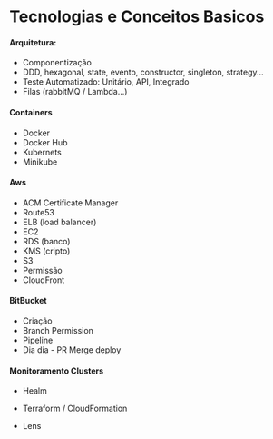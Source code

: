 # Tecnologias e Conceitos Basicos



#### Arquitetura: 
 - Componentização
 - DDD, hexagonal, state, evento, constructor, singleton, strategy...
 - Teste Automatizado: Unitário, API, Integrado
 - Filas (rabbitMQ / Lambda...)
  
#### Containers
 - Docker
 - Docker Hub
 - Kubernets
 - Minikube 

#### Aws
 - ACM Certificate Manager
 - Route53
 - ELB (load balancer)
 - EC2 
 - RDS (banco)
 - KMS (cripto)
 - S3 
 - Permissão 
 - CloudFront 

#### BitBucket 
 - Criação
 - Branch Permission 
 - Pipeline 
 - Dia dia - PR Merge deploy
#### Monitoramento Clusters
 - Healm
 - Terraform / CloudFormation

 - Lens